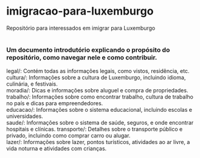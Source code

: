 # imigracao-para-luxemburgo
Repositório para interessados em imigrar para Luxemburgo

# 
### Um documento introdutório explicando o propósito do repositório, como navegar nele e como contribuir.  
legal/: Contém todas as informações legais, como vistos, residência, etc.  
cultura/: Informações sobre a cultura de Luxemburgo, incluindo idioma, culinária, e festivais.  
moradia/: Dicas e informações sobre aluguel e compra de propriedades.  
trabalho/: Informações sobre como encontrar trabalho, cultura de trabalho no país e dicas para empreendedores.  
educacao/: Informações sobre o sistema educacional, incluindo escolas e universidades.  
saude/: Informações sobre o sistema de saúde, seguros, e onde encontrar hospitais e clínicas. 
transporte/: Detalhes sobre o transporte público e privado, incluindo como comprar carro ou alugar.  
lazer/: Informações sobre lazer, pontos turísticos, atividades ao ar livre, a vida noturna e atividades com crianças.
